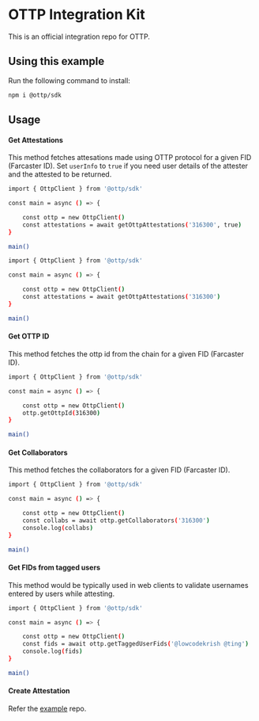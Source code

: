 # OTTP Integration Kit

This is an official integration repo for OTTP.

## Using this example

Run the following command to install:

```sh
npm i @ottp/sdk
```

## Usage

#### Get Attestations

This method fetches attesations made using OTTP protocol for a given FID (Farcaster ID). Set `userInfo` to `true` if you need user details of the attester and the attested to be returned.

```sh
import { OttpClient } from '@ottp/sdk'

const main = async () => {

    const ottp = new OttpClient()
    const attestations = await getOttpAttestations('316300', true)
}

main()
```

```sh
import { OttpClient } from '@ottp/sdk'

const main = async () => {

    const ottp = new OttpClient()
    const attestations = await getOttpAttestations('316300')
}

main()
```


#### Get OTTP ID

This method fetches the ottp id from the chain for a given FID (Farcaster ID).

```sh
import { OttpClient } from '@ottp/sdk'

const main = async () => {

    const ottp = new OttpClient()
    ottp.getOttpId(316300)
}

main()
```

#### Get Collaborators

This method fetches the collaborators for a given FID (Farcaster ID).

```sh
import { OttpClient } from '@ottp/sdk'

const main = async () => {

    const ottp = new OttpClient()
    const collabs = await ottp.getCollaborators('316300')
    console.log(collabs)
}

main()
```

#### Get FIDs from tagged users

This method would be typically used in web clients to validate usernames entered by users while attesting.

```sh
import { OttpClient } from '@ottp/sdk'

const main = async () => {

    const ottp = new OttpClient()
    const fids = await ottp.getTaggedUserFids('@lowcodekrish @ting')
    console.log(fids)
}

main()
```

#### Create Attestation

Refer the [example](https://github.com/opentothepublic/ottp-sdk/tree/main/example) repo.
